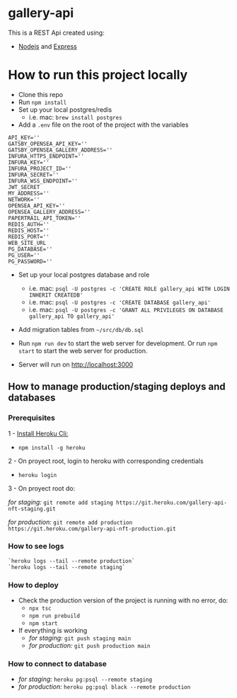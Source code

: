# gallery-api

This is a REST Api created using:

- [Nodejs](https://nodejs.org/) and [Express](https://expressjs.com/)

# How to run this project locally

- Clone this repo
- Run `npm install`
- Set up your local postgres/redis
  - i.e. mac: `brew install postgres`
- Add a `.env` file on the root of the project with the variables

```
API_KEY=''
GATSBY_OPENSEA_API_KEY=''
GATSBY_OPENSEA_GALLERY_ADDRESS=''
INFURA_HTTPS_ENDPOINT=''
INFURA_KEY=''
INFURA_PROJECT_ID=''
INFURA_SECRET=''
INFURA_WSS_ENDPOINT=''
JWT_SECRET
MY_ADDRESS=''
NETWORK=''
OPENSEA_API_KEY=''
OPENSEA_GALLERY_ADDRESS=''
PAPERTRAIL_API_TOKEN=''
REDIS_AUTH=''
REDIS_HOST=''
REDIS_PORT=''
WEB_SITE_URL
PG_DATABASE=''
PG_USER=''
PG_PASSWORD=''
```

- Set up your local postgres database and role

  - i.e. mac: `psql -U postgres -c 'CREATE ROLE gallery_api WITH LOGIN INHERIT CREATEDB'`
  - i.e. mac: `psql -U postgres -c 'CREATE DATABASE gallery_api'`
  - i.e. mac: `psql -U postgres -c 'GRANT ALL PRIVILEGES ON DATABASE gallery_api TO gallery_api'`

- Add migration tables from `~/src/db/db.sql`

- Run `npm run dev` to start the web server for development. Or run `npm start` to start the web server for production.
- Server will run on [http://localhost:3000](http://localhost:3000)

## How to manage production/staging deploys and databases

### Prerequisites

1 - [Install Heroku Cli:](https://devcenter.heroku.com/articles/heroku-cli#download-and-install)

- `npm install -g heroku`

2 - On proyect root, login to heroku with corresponding credentials

- `heroku login`

3 - On proyect root do:

_for staging:_ `git remote add staging https://git.heroku.com/gallery-api-nft-staging.git`

_for production:_ `git remote add production https://git.heroku.com/gallery-api-nft-production.git`

### How to see logs

    `heroku logs --tail --remote production`
    `heroku logs --tail --remote staging`

### How to deploy

- Check the production version of the project is running with no error, do:
  - `npx tsc`
  - `npm run prebuild`
  - `npm start`
- If everything is working
  - _for staging:_ `git push staging main`
  - _for production:_ `git push production main`

### How to connect to database

- _for staging:_ `heroku pg:psql --remote staging`
- _for production:_ `heroku pg:psql black --remote production`

